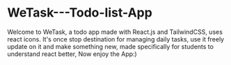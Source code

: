 # WeTask---Todo-list-App
Welcome to WeTask, a todo app made with React.js and TailwindCSS, uses react icons. It's once stop destination for managing daily tasks, use it freely update on it and make something new, made specifically for students to understand react better, Now enjoy the App:)
